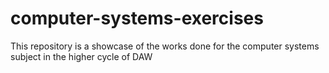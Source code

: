 # computer-systems-exercises
This repository is a showcase of the works done for the computer systems subject in the higher cycle of DAW

